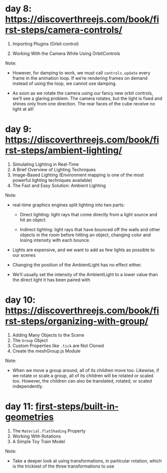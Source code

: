 # day 8: https://discoverthreejs.com/book/first-steps/camera-controls/

1. Importing Plugins (Orbit control)

2. Working With the Camera While Using OrbitControls

Note:

- However, for damping to work, we must call `controls.update` every frame in the animation loop. If we’re rendering frames on demand instead of using the loop, we cannot use damping.

- As soon as we rotate the camera using our fancy new orbit controls, we’ll see a glaring problem. The camera rotates, but the light is fixed and shines only from one direction. The rear faces of the cube receive no light at all!

# day 9: https://discoverthreejs.com/book/first-steps/ambient-lighting/

1. Simulating Lighting in Real-Time
2. A Brief Overview of Lighting Techniques
3. Image-Based Lighting (Environment mapping is one of the most powerful lighting techniques available)
4. The Fast and Easy Solution: Ambient Lighting

Note:

- real-time graphics engines split lighting into two parts:

  - Direct lighting: light rays that come directly from a light source and hit an object.

  - Indirect lighting: light rays that have bounced off the walls and other objects in the room before hitting an object, changing color and losing intensity with each bounce.

- Lights are expensive, and we want to add as few lights as possible to our scenes

- Changing the position of the AmbientLight has no effect either.

- We’ll usually set the intensity of the AmbientLight to a lower value than the direct light it has been paired with

# day 10: https://discoverthreejs.com/book/first-steps/organizing-with-group/

1. Adding Many Objects to the Scene
2. The `Group` Object
3. Custom Properties like `.tick` are Not Cloned
4. Create the meshGroup.js Module

Note:

- When we move a group around, all of its children move too. Likewise, if we rotate or scale a group, all of its children will be rotated or scaled too. However, the children can also be translated, rotated, or scaled independently.

# day 11: [first-steps/built-in-geometries](https://discoverthreejs.com/book/first-steps/built-in-geometries/)

1. The `Material.flatShading` Property
2. Working With Rotations
3. A Simple Toy Train Model

Note: 

- Take a deeper look at using transformations, in particular rotation, which is the trickiest of the three transformations to use